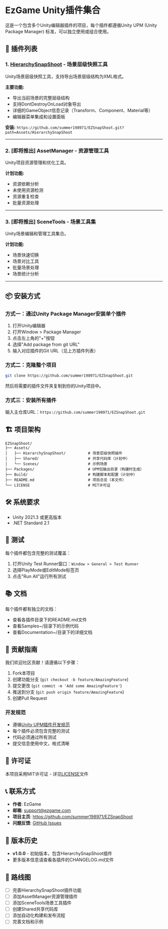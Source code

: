 # EzGame Unity插件集合

这是一个包含多个Unity编辑器插件的项目，每个插件都遵循Unity UPM (Unity Package Manager) 标准，可以独立使用或组合使用。

## 🔧 插件列表

### 1. [HierarchySnapShoot](Assets/HierarchySnapShoot/) - 场景层级快照工具
Unity场景层级快照工具，支持导出场景层级结构为XML格式。

**主要功能:**
- 导出当前场景的完整层级结构
- 支持DontDestroyOnLoad对象导出
- 详细的GameObject信息记录（Transform、Component、Material等）
- 编辑器菜单集成和设置面板

**安装:** `https://github.com/summer198971/EZSnapShoot.git?path=Assets/HierarchySnapShoot`

---

### 2. [即将推出] AssetManager - 资源管理工具
Unity项目资源管理和优化工具。

**计划功能:**
- 资源依赖分析
- 未使用资源检测
- 资源重复检查
- 批量资源处理

---

### 3. [即将推出] SceneTools - 场景工具集
Unity场景编辑和管理工具集合。

**计划功能:**
- 场景快速切换
- 场景对比工具
- 批量场景处理
- 场景统计分析

---

## 📦 安装方式

### 方式一：通过Unity Package Manager安装单个插件

1. 打开Unity编辑器
2. 打开Window > Package Manager
3. 点击左上角的"+"按钮
4. 选择"Add package from git URL"
5. 输入对应插件的Git URL（见上方插件列表）

### 方式二：克隆整个项目

```bash
git clone https://github.com/summer198971/EZSnapShoot.git
```

然后将需要的插件文件夹复制到你的Unity项目中。

### 方式三：安装所有插件

输入主仓库URL：`https://github.com/summer198971/EZSnapShoot.git`

## 🏗️ 项目架构

```
EZSnapShoot/
├── Assets/
│   ├── HierarchySnapShoot/          # 场景层级快照插件
│   ├── Shared/                      # 共享代码库（计划中）
│   └── Scenes/                      # 示例场景
├── Packages/                        # UPM包输出目录（构建时生成）
├── Build/                           # 构建脚本和配置（计划中）
├── README.md                        # 项目总览（本文件）
└── LICENSE                          # MIT许可证
```

## 🛠️ 系统要求

- Unity 2021.3 或更高版本
- .NET Standard 2.1

## 🧪 测试

每个插件都包含完整的测试覆盖：

1. 打开Unity Test Runner窗口：`Window > General > Test Runner`
2. 选择PlayMode或EditMode标签页
3. 点击"Run All"运行所有测试

## 📚 文档

每个插件都有独立的文档：
- 查看各插件目录下的README.md文件
- 查看Samples~/目录下的示例代码
- 查看Documentation~/目录下的详细文档

## 🤝 贡献指南

我们欢迎社区贡献！请遵循以下步骤：

1. Fork本项目
2. 创建功能分支 (`git checkout -b feature/AmazingFeature`)
3. 提交更改 (`git commit -m 'Add some AmazingFeature'`)
4. 推送到分支 (`git push origin feature/AmazingFeature`)
5. 创建Pull Request

### 开发规范

- 遵循[Unity UPM插件开发规范](.cursor/rules/unity-ump-development.mdc)
- 每个插件必须包含完整的测试
- 代码必须通过所有测试
- 提交信息使用中文，格式清晰

## 📄 许可证

本项目采用MIT许可证 - 详见[LICENSE](LICENSE)文件

## 📞 联系方式

- **作者**: EzGame
- **邮箱**: support@ezgame.com
- **项目主页**: https://github.com/summer198971/EZSnapShoot
- **问题反馈**: [GitHub Issues](https://github.com/summer198971/EZSnapShoot/issues)

## 🔄 版本历史

- **v1.0.0** - 初始版本，包含HierarchySnapShoot插件
- 更多版本信息请查看各插件的CHANGELOG.md文件

## 🎯 路线图

- [ ] 完善HierarchySnapShoot插件功能
- [ ] 添加AssetManager资源管理插件
- [ ] 添加SceneTools场景工具插件
- [ ] 创建Shared共享代码库
- [ ] 添加自动化构建和发布流程
- [ ] 完善文档和示例
